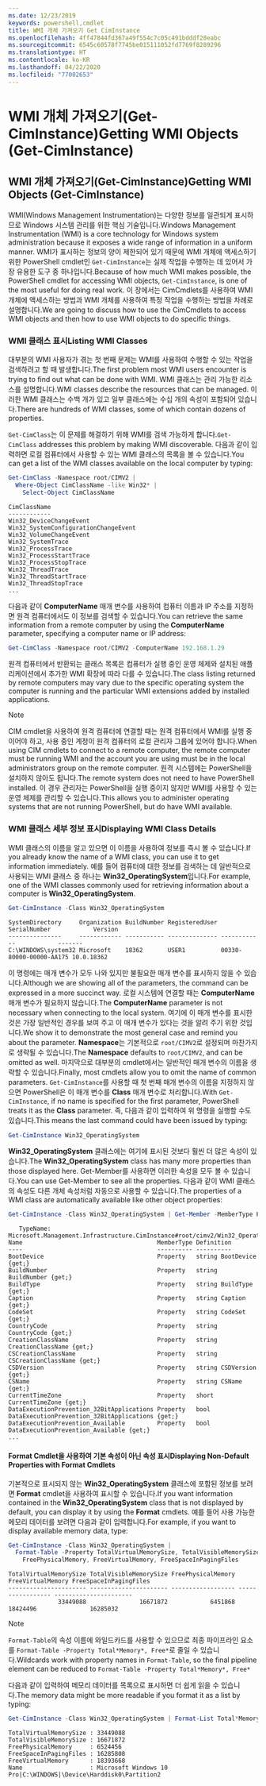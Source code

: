 ```yaml
---
ms.date: 12/23/2019
keywords: powershell,cmdlet
title: WMI 개체 가져오기 Get CimInstance
ms.openlocfilehash: 4ff47844fd367a49f554c7c05c491bdddf28eabc
ms.sourcegitcommit: 6545c60578f7745be015111052fd7769f8289296
ms.translationtype: HT
ms.contentlocale: ko-KR
ms.lasthandoff: 04/22/2020
ms.locfileid: "77002653"
---
```

# <a name="getting-wmi-objects-get-ciminstance"></a><span data-ttu-id="1d9ee-103">WMI 개체 가져오기(Get-CimInstance)</span><span class="sxs-lookup"><span data-stu-id="1d9ee-103">Getting WMI Objects (Get-CimInstance)</span></span>

## <a name="getting-wmi-objects-get-ciminstance"></a><span data-ttu-id="1d9ee-104">WMI 개체 가져오기(Get-CimInstance)</span><span class="sxs-lookup"><span data-stu-id="1d9ee-104">Getting WMI Objects (Get-CimInstance)</span></span>

<span data-ttu-id="1d9ee-105">WMI(Windows Management Instrumentation)는 다양한 정보를 일관되게 표시하므로 Windows 시스템 관리를 위한 핵심 기술입니다.</span><span class="sxs-lookup"><span data-stu-id="1d9ee-105">Windows Management Instrumentation (WMI) is a core technology for Windows system administration because it exposes a wide range of information in a uniform manner.</span></span> <span data-ttu-id="1d9ee-106">WMI가 표시하는 정보의 양이 제한되어 있기 때문에 WMI 개체에 액세스하기 위한 PowerShell cmdlet인 `Get-CimInstance`는 실제 작업을 수행하는 데 있어서 가장 유용한 도구 중 하나입니다.</span><span class="sxs-lookup"><span data-stu-id="1d9ee-106">Because of how much WMI makes possible, the PowerShell cmdlet for accessing WMI objects, `Get-CimInstance`, is one of the most useful for doing real work.</span></span> <span data-ttu-id="1d9ee-107">이 장에서는 CimCmdlets를 사용하여 WMI 개체에 액세스하는 방법과 WMI 개체를 사용하여 특정 작업을 수행하는 방법을 차례로 설명합니다.</span><span class="sxs-lookup"><span data-stu-id="1d9ee-107">We are going to discuss how to use the CimCmdlets to access WMI objects and then how to use WMI objects to do specific things.</span></span>

### <a name="listing-wmi-classes"></a><span data-ttu-id="1d9ee-108">WMI 클래스 표시</span><span class="sxs-lookup"><span data-stu-id="1d9ee-108">Listing WMI Classes</span></span>

<span data-ttu-id="1d9ee-109">대부분의 WMI 사용자가 겪는 첫 번째 문제는 WMI를 사용하여 수행할 수 있는 작업을 검색하려고 할 때 발생합니다.</span><span class="sxs-lookup"><span data-stu-id="1d9ee-109">The first problem most WMI users encounter is trying to find out what can be done with WMI.</span></span> <span data-ttu-id="1d9ee-110">WMI 클래스는 관리 가능한 리소스를 설명합니다.</span><span class="sxs-lookup"><span data-stu-id="1d9ee-110">WMI classes describe the resources that can be managed.</span></span> <span data-ttu-id="1d9ee-111">이러한 WMI 클래스는 수백 개가 있고 일부 클래스에는 수십 개의 속성이 포함되어 있습니다.</span><span class="sxs-lookup"><span data-stu-id="1d9ee-111">There are hundreds of WMI classes, some of which contain dozens of properties.</span></span>

<span data-ttu-id="1d9ee-112">`Get-CimClass`는 이 문제를 해결하기 위해 WMI를 검색 가능하게 합니다.</span><span class="sxs-lookup"><span data-stu-id="1d9ee-112">`Get-CimClass` addresses this problem by making WMI discoverable.</span></span> <span data-ttu-id="1d9ee-113">다음과 같이 입력하면 로컬 컴퓨터에서 사용할 수 있는 WMI 클래스의 목록을 볼 수 있습니다.</span><span class="sxs-lookup"><span data-stu-id="1d9ee-113">You can get a list of the WMI classes available on the local computer by typing:</span></span>

```powershell
Get-CimClass -Namespace root/CIMV2 |
  Where-Object CimClassName -like Win32* |
    Select-Object CimClassName
```

```Output
CimClassName
------------
Win32_DeviceChangeEvent
Win32_SystemConfigurationChangeEvent
Win32_VolumeChangeEvent
Win32_SystemTrace
Win32_ProcessTrace
Win32_ProcessStartTrace
Win32_ProcessStopTrace
Win32_ThreadTrace
Win32_ThreadStartTrace
Win32_ThreadStopTrace
...
```

<span data-ttu-id="1d9ee-114">다음과 같이 **ComputerName** 매개 변수를 사용하여 컴퓨터 이름과 IP 주소를 지정하면 원격 컴퓨터에서도 이 정보를 검색할 수 있습니다.</span><span class="sxs-lookup"><span data-stu-id="1d9ee-114">You can retrieve the same information from a remote computer by using the **ComputerName** parameter, specifying a computer name or IP address:</span></span>

```powershell
Get-CimClass -Namespace root/CIMV2 -ComputerName 192.168.1.29
```

<span data-ttu-id="1d9ee-115">원격 컴퓨터에서 반환되는 클래스 목록은 컴퓨터가 실행 중인 운영 체제와 설치된 애플리케이션에서 추가한 WMI 확장에 따라 다를 수 있습니다.</span><span class="sxs-lookup"><span data-stu-id="1d9ee-115">The class listing returned by remote computers may vary due to the specific operating system the computer is running and the particular WMI extensions added by installed applications.</span></span>

> [!NOTE]
> <span data-ttu-id="1d9ee-116">CIM cmdlet을 사용하여 원격 컴퓨터에 연결할 때는 원격 컴퓨터에서 WMI를 실행 중이어야 하고, 사용 중인 계정이 원격 컴퓨터의 로컬 관리자 그룹에 있어야 합니다.</span><span class="sxs-lookup"><span data-stu-id="1d9ee-116">When using CIM cmdlets to connect to a remote computer, the remote computer must be running WMI and the account you are using must be in the local administrators group on the remote computer.</span></span>
> <span data-ttu-id="1d9ee-117">원격 시스템에는 PowerShell을 설치하지 않아도 됩니다.</span><span class="sxs-lookup"><span data-stu-id="1d9ee-117">The remote system does not need to have PowerShell installed.</span></span> <span data-ttu-id="1d9ee-118">이 경우 관리자는 PowerShell을 실행 중이지 않지만 WMI를 사용할 수 있는 운영 체제를 관리할 수 있습니다.</span><span class="sxs-lookup"><span data-stu-id="1d9ee-118">This allows you to administer operating systems that are not running PowerShell, but do have WMI available.</span></span>

### <a name="displaying-wmi-class-details"></a><span data-ttu-id="1d9ee-119">WMI 클래스 세부 정보 표시</span><span class="sxs-lookup"><span data-stu-id="1d9ee-119">Displaying WMI Class Details</span></span>

<span data-ttu-id="1d9ee-120">WMI 클래스의 이름을 알고 있으면 이 이름을 사용하여 정보를 즉시 볼 수 있습니다.</span><span class="sxs-lookup"><span data-stu-id="1d9ee-120">If you already know the name of a WMI class, you can use it to get information immediately.</span></span> <span data-ttu-id="1d9ee-121">예를 들어 컴퓨터에 대한 정보를 검색하는 데 일반적으로 사용되는 WMI 클래스 중 하나는 **Win32_OperatingSystem**입니다.</span><span class="sxs-lookup"><span data-stu-id="1d9ee-121">For example, one of the WMI classes commonly used for retrieving information about a computer is **Win32_OperatingSystem**.</span></span>

```powershell
Get-CimInstance -Class Win32_OperatingSystem
```

```Output
SystemDirectory     Organization BuildNumber RegisteredUser SerialNumber            Version
---------------     ------------ ----------- -------------- ------------            -------
C:\WINDOWS\system32 Microsoft    18362       USER1          00330-80000-00000-AA175 10.0.18362
```

<span data-ttu-id="1d9ee-122">이 명령에는 매개 변수가 모두 나와 있지만 불필요한 매개 변수를 표시하지 않을 수 있습니다.</span><span class="sxs-lookup"><span data-stu-id="1d9ee-122">Although we are showing all of the parameters, the command can be expressed in a more succinct way.</span></span>
<span data-ttu-id="1d9ee-123">로컬 시스템에 연결할 때는 **ComputerName** 매개 변수가 필요하지 않습니다.</span><span class="sxs-lookup"><span data-stu-id="1d9ee-123">The **ComputerName** parameter is not necessary when connecting to the local system.</span></span> <span data-ttu-id="1d9ee-124">여기에 이 매개 변수를 표시한 것은 가장 일반적인 경우를 보여 주고 이 매개 변수가 있다는 것을 알려 주기 위한 것입니다.</span><span class="sxs-lookup"><span data-stu-id="1d9ee-124">We show it to demonstrate the most general case and remind you about the parameter.</span></span> <span data-ttu-id="1d9ee-125">**Namespace**는 기본적으로 `root/CIMV2`로 설정되며 마찬가지로 생략될 수 있습니다.</span><span class="sxs-lookup"><span data-stu-id="1d9ee-125">The **Namespace** defaults to `root/CIMV2`, and can be omitted as well.</span></span> <span data-ttu-id="1d9ee-126">마지막으로 대부분의 cmdlet에서는 일반적인 매개 변수의 이름을 생략할 수 있습니다.</span><span class="sxs-lookup"><span data-stu-id="1d9ee-126">Finally, most cmdlets allow you to omit the name of common parameters.</span></span> <span data-ttu-id="1d9ee-127">`Get-CimInstance`를 사용할 때 첫 번째 매개 변수의 이름을 지정하지 않으면 PowerShell은 이 매개 변수를 **Class** 매개 변수로 처리합니다.</span><span class="sxs-lookup"><span data-stu-id="1d9ee-127">With `Get-CimInstance`, if no name is specified for the first parameter, PowerShell treats it as the **Class** parameter.</span></span> <span data-ttu-id="1d9ee-128">즉, 다음과 같이 입력하여 위 명령을 실행할 수도 있습니다.</span><span class="sxs-lookup"><span data-stu-id="1d9ee-128">This means the last command could have been issued by typing:</span></span>

```powershell
Get-CimInstance Win32_OperatingSystem
```

<span data-ttu-id="1d9ee-129">**Win32_OperatingSystem** 클래스에는 여기에 표시된 것보다 훨씬 더 많은 속성이 있습니다.</span><span class="sxs-lookup"><span data-stu-id="1d9ee-129">The **Win32_OperatingSystem** class has many more properties than those displayed here.</span></span> <span data-ttu-id="1d9ee-130">Get-Member를 사용하면 이러한 속성을 모두 볼 수 있습니다.</span><span class="sxs-lookup"><span data-stu-id="1d9ee-130">You can use Get-Member to see all the properties.</span></span> <span data-ttu-id="1d9ee-131">다음과 같이 WMI 클래스의 속성도 다른 개체 속성처럼 자동으로 사용할 수 있습니다.</span><span class="sxs-lookup"><span data-stu-id="1d9ee-131">The properties of a WMI class are automatically available like other object properties:</span></span>

```powershell
Get-CimInstance -Class Win32_OperatingSystem | Get-Member -MemberType Property
```

```Output
   TypeName: Microsoft.Management.Infrastructure.CimInstance#root/cimv2/Win32_OperatingSystem
Name                                      MemberType Definition
----                                      ---------- ----------
BootDevice                                Property   string BootDevice {get;}
BuildNumber                               Property   string BuildNumber {get;}
BuildType                                 Property   string BuildType {get;}
Caption                                   Property   string Caption {get;}
CodeSet                                   Property   string CodeSet {get;}
CountryCode                               Property   string CountryCode {get;}
CreationClassName                         Property   string CreationClassName {get;}
CSCreationClassName                       Property   string CSCreationClassName {get;}
CSDVersion                                Property   string CSDVersion {get;}
CSName                                    Property   string CSName {get;}
CurrentTimeZone                           Property   short CurrentTimeZone {get;}
DataExecutionPrevention_32BitApplications Property   bool DataExecutionPrevention_32BitApplications {get;}
DataExecutionPrevention_Available         Property   bool DataExecutionPrevention_Available {get;}
...
```

#### <a name="displaying-non-default-properties-with-format-cmdlets"></a><span data-ttu-id="1d9ee-132">Format Cmdlet을 사용하여 기본 속성이 아닌 속성 표시</span><span class="sxs-lookup"><span data-stu-id="1d9ee-132">Displaying Non-Default Properties with Format Cmdlets</span></span>

<span data-ttu-id="1d9ee-133">기본적으로 표시되지 않는 **Win32_OperatingSystem** 클래스에 포함된 정보를 보려면 **Format** cmdlet을 사용하여 표시할 수 있습니다.</span><span class="sxs-lookup"><span data-stu-id="1d9ee-133">If you want information contained in the **Win32_OperatingSystem** class that is not displayed by default, you can display it by using the **Format** cmdlets.</span></span> <span data-ttu-id="1d9ee-134">예를 들어 사용 가능한 메모리 데이터를 보려면 다음과 같이 입력합니다.</span><span class="sxs-lookup"><span data-stu-id="1d9ee-134">For example, if you want to display available memory data, type:</span></span>

```powershell
Get-CimInstance -Class Win32_OperatingSystem |
  Format-Table -Property TotalVirtualMemorySize, TotalVisibleMemorySize,
    FreePhysicalMemory, FreeVirtualMemory, FreeSpaceInPagingFiles
```

```Output
TotalVirtualMemorySize TotalVisibleMemorySize FreePhysicalMemory FreeVirtualMemory FreeSpaceInPagingFiles
---------------------- ---------------------- ------------------ ----------------- ----------------------
              33449088               16671872            6451868          18424496               16285032
```

> [!NOTE]
> <span data-ttu-id="1d9ee-135">`Format-Table`의 속성 이름에 와일드카드를 사용할 수 있으므로 최종 파이프라인 요소를 `Format-Table -Property Total*Memory*, Free*`로 줄일 수 있습니다.</span><span class="sxs-lookup"><span data-stu-id="1d9ee-135">Wildcards work with property names in `Format-Table`, so the final pipeline element can be reduced to `Format-Table -Property Total*Memory*, Free*`</span></span>

<span data-ttu-id="1d9ee-136">다음과 같이 입력하여 메모리 데이터를 목록으로 표시하면 더 쉽게 읽을 수 있습니다.</span><span class="sxs-lookup"><span data-stu-id="1d9ee-136">The memory data might be more readable if you format it as a list by typing:</span></span>

```powershell
Get-CimInstance -Class Win32_OperatingSystem | Format-List Total*Memory*, Free*
```

```Output
TotalVirtualMemorySize : 33449088
TotalVisibleMemorySize : 16671872
FreePhysicalMemory     : 6524456
FreeSpaceInPagingFiles : 16285808
FreeVirtualMemory      : 18393668
Name                   : Microsoft Windows 10 Pro|C:\WINDOWS|\Device\Harddisk0\Partition2
```
